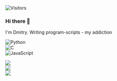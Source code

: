 ![Visitors](https://api.visitorbadge.io/api/visitors?path=m1croslash&countColor=%23263759)

### Hi there 👋
I'm Dmitry. Writing program-scripts - my addiction

![Python](https://img.shields.io/badge/-Python-3776AB?style=flat&logo=python&logoColor=white)  
![C](https://img.shields.io/badge/-C-00599C?style=flat&logo=c&logoColor=white)  
![JavaScript](https://img.shields.io/badge/-JavaScript-F7DF1E?style=flat&logo=javascript&logoColor=black)

[![](https://github.com/m1croslash/m1croslash/raw/master/profile-summary-card-output/dracula/0-profile-details.svg)](https://github.com/m1croslash)  
[![](https://github-readme-stats.vercel.app/api?username=m1croslash&show_icons=true&theme=radical&hide_title=1)](https://github.com/m1croslash)  
[![](https://github.com/m1croslash/m1croslash/raw/master/profile-summary-card-output/dracula/1-repos-per-language.svg)](https://github.com/m1croslash)
